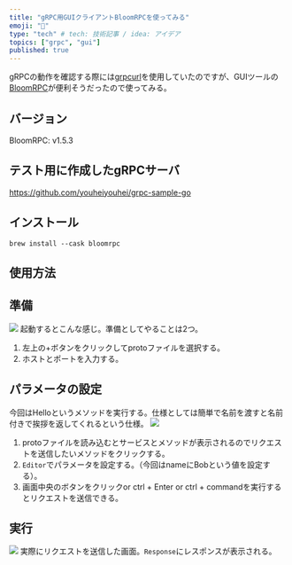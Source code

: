 ```yaml
---
title: "gRPC用GUIクライアントBloomRPCを使ってみる"
emoji: "🌷"
type: "tech" # tech: 技術記事 / idea: アイデア
topics: ["grpc", "gui"]
published: true
---
```


gRPCの動作を確認する際には[grpcurl](https://github.com/fullstorydev/grpcurl)を使用していたのですが、GUIツールの[BloomRPC](https://github.com/uw-labs/bloomrpc)が便利そうだったので使ってみる。

## バージョン
BloomRPC: v1.5.3

## テスト用に作成したgRPCサーバ
https://github.com/youheiyouhei/grpc-sample-go

## インストール
```
brew install --cask bloomrpc
```

## 使用方法
## 準備
![](https://storage.googleapis.com/zenn-user-upload/add4721c5836ada2170c9310.png)
起動するとこんな感じ。準備としてやることは2つ。
1. 左上の+ボタンをクリックしてprotoファイルを選択する。
2. ホストとポートを入力する。

## パラメータの設定
今回はHelloというメソッドを実行する。仕様としては簡単で名前を渡すと名前付きで挨拶を返してくれるという仕様。
![](https://storage.googleapis.com/zenn-user-upload/f884a225fb0203dd7a1ffae4.png)

1. protoファイルを読み込むとサービスとメソッドが表示されるのでリクエストを送信したいメソッドをクリックする。
2. `Editor`でパラメータを設定する。（今回はnameにBobという値を設定する）。
3. 画面中央のボタンをクリックor ctrl + Enter or ctrl + commandを実行するとリクエストを送信できる。

## 実行
![](https://storage.googleapis.com/zenn-user-upload/e79c0098d6c3159ec87db38f.png)
実際にリクエストを送信した画面。`Response`にレスポンスが表示される。
